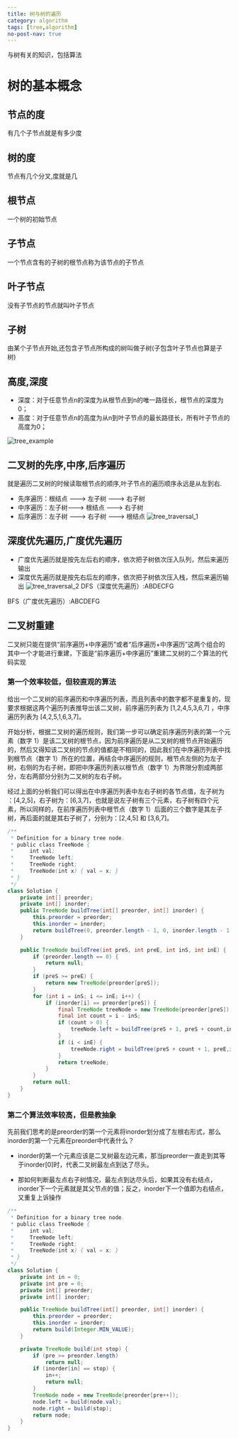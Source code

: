 ```yaml
---
title: 树与树的遍历
category: algorithm
tags: [tree,algorithm]
no-post-nav: true
---
```


与树有关的知识，包括算法

# 树的基本概念 
## 节点的度
有几个子节点就是有多少度
## 树的度
节点有几个分叉,度就是几
## 根节点
一个树的初始节点
## 子节点
一个节点含有的子树的根节点称为该节点的子节点
## 叶子节点
没有子节点的节点就叫叶子节点
## 子树
由某个子节点开始,还包含子节点所构成的树叫做子树(子包含叶子节点也算是子树)
## 高度,深度
* 深度：对于任意节点n的深度为从根节点到n的唯一路径长，根节点的深度为0；
* 高度：对于任意节点n的高度为从n到叶子节点的最长路径长，所有叶子节点的高度为0；

![tree_example](/assets/images/tree_example.png)

## 二叉树的先序,中序,后序遍历
就是遍历二叉树的时候读取根节点的顺序,叶子节点的遍历顺序永远是从左到右.
* 先序遍历：根结点 ---> 左子树 ---> 右子树
* 中序遍历：左子树---> 根结点 ---> 右子树
* 后序遍历：左子树 ---> 右子树 ---> 根结点
![tree_traversal_1](/assets/images/tree_traversal_1.png)

## 深度优先遍历,广度优先遍历
* 广度优先遍历就是按先左后右的顺序，依次把子树依次压入队列，然后来遍历输出
* 深度优先遍历就是按先右后左的顺序，依次把子树依次压入栈，然后来遍历输出
![tree_traversal_2](/assets/images/tree_traversal_2.png)
DFS（深度优先遍历）:ABDECFG

BFS（广度优先遍历）:ABCDEFG

## 二叉树重建
二叉树只能在提供“前序遍历+中序遍历”或者“后序遍历+中序遍历”这两个组合的其中一个才能进行重建，下面是“前序遍历+中序遍历”重建二叉树的二个算法的代码实现

### 第一个效率较低，但较直观的算法
给出一个二叉树的前序遍历和中序遍历列表，而且列表中的数字都不是重复的，现要求根据这两个遍历列表推导出该二叉树，前序遍历列表为 [1,2,4,5,3,6,7]
，中序遍历列表为 [4,2,5,1,6,3,7]。

开始分析，根据二叉树的遍历规则，我们第一步可以确定前序遍历列表的第一个元素（数字 1）是该二叉树的根节点，因为前序遍历是从二叉树的根节点开始遍历的，然后又得知该二叉树的节点的值都是不相同的，因此我们在中序遍历列表中找到根节点（数字 1）所在的位置，再结合中序遍历的规则，根节点左侧的为左子树，右侧的为右子树，即把中序遍历列表以根节点（数字 1）为界限分割成两部分，左右两部分分别为二叉树的左右子树。

经过上面的分析我们可以得出在中序遍历列表中左右子树的各节点值，左子树为 ：[4,2,5]，右子树为：[6,3,7]，也就是说左子树有三个元素，右子树有四个元素，所以同样的，在前序遍历列表中根节点（数字 1）后面的三个数字是其左子树，再后面的就是其右子树了，分别为：[2,4,5] 和 [3,6,7]。


```java
/**
 * Definition for a binary tree node.
 * public class TreeNode {
 *     int val;
 *     TreeNode left;
 *     TreeNode right;
 *     TreeNode(int x) { val = x; }
 * }
 */
class Solution {
    private int[] preorder;
    private int[] inorder;
    public TreeNode buildTree(int[] preorder, int[] inorder) {
        this.preorder = preorder;
        this.inorder = inorder;
        return buildTree(0, preorder.length - 1, 0, inorder.length - 1);
    }

    public TreeNode buildTree(int preS, int preE, int inS, int inE) {
        if (preorder.length == 0) {
            return null;
        }
        if (preS >= preE) {
            return new TreeNode(preorder[preS]);
        }
        for (int i = inS; i <= inE; i++) {
            if (inorder[i] == preorder[preS]) {
                final TreeNode treeNode = new TreeNode(preorder[preS]);
                final int count = i - inS;
                if (count > 0) {
                    treeNode.left = buildTree(preS + 1, preS + count,inS, i - 1);
                }
                if (i < inE) {
                    treeNode.right = buildTree(preS + count + 1, preE,i + 1, inE);
                }
                return treeNode;
            }
        }
        return null;
    }
}
```

### 第二个算法效率较高，但是教抽象

先前我们思考的是preorder的第一个元素将inorder划分成了左根右形式，那么inorder的第一个元素在preorder中代表什么？

* inorder的第一个元素应该是二叉树最左边元素，那当preorder一直走到其等于inorder[0]时，代表二叉树最左点到达了尽头。

* 那如何判断最左点右子树情况，最左点到达尽头后，如果其没有右结点，inorder下一个元素就是其父节点的值；反之，inorder下一个值即为右结点，又重复上诉操作

```java
/**
 * Definition for a binary tree node.
 * public class TreeNode {
 *     int val;
 *     TreeNode left;
 *     TreeNode right;
 *     TreeNode(int x) { val = x; }
 * }
 */
class Solution {
    private int in = 0;
    private int pre = 0;
    private int[] preorder;
    private int[] inorder;

    public TreeNode buildTree(int[] preorder, int[] inorder) {
        this.preorder = preorder;
        this.inorder = inorder;
        return build(Integer.MIN_VALUE);
    }

    private TreeNode build(int stop) {
        if (pre >= preorder.length)
            return null;
        if (inorder[in] == stop) {
            in++;
            return null;
        }
        TreeNode node = new TreeNode(preorder[pre++]);
        node.left = build(node.val);
        node.right = build(stop);
        return node;
    }
}
```



